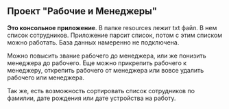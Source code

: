 ## Проект "Рабочие и Менеджеры"
__Это консольное приложение__. В папке resources лежит txt файл. В нем список сотрудников. Приложение парсит список, потом с этим списком можно работать. База данных намеренно не подключена.

Можно повысить звание рабочего до менеджера, или же понизить менеджера до рабочего. Еще можно прикрепить рабочего к менеджеру, открепить рабочего от менеджера или вовсе удалить рабочего или менеджера.

Так же, есть возможность сортировать список сотрудников по фамилии, дате рождения или дате устройства на работу.

